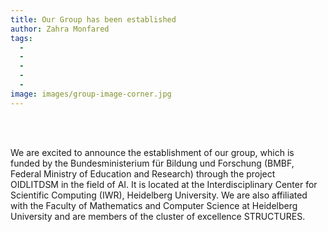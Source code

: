 ```yaml
---
title: Our Group has been established
author: Zahra Monfared
tags:
  - 
  - 
  - 
  - 
  - 
image: images/group-image-corner.jpg
---
```



<br>
<br>

We are excited to announce the establishment of our group, which is funded by the Bundesministerium für Bildung und Forschung (BMBF, Federal Ministry of Education and Research) through the project OIDLITDSM in the field of AI. It is located at the Interdisciplinary Center for Scientific Computing (IWR), Heidelberg University. We are also affiliated with the Faculty of Mathematics and Computer Science at Heidelberg University and are members of the cluster of excellence STRUCTURES.
